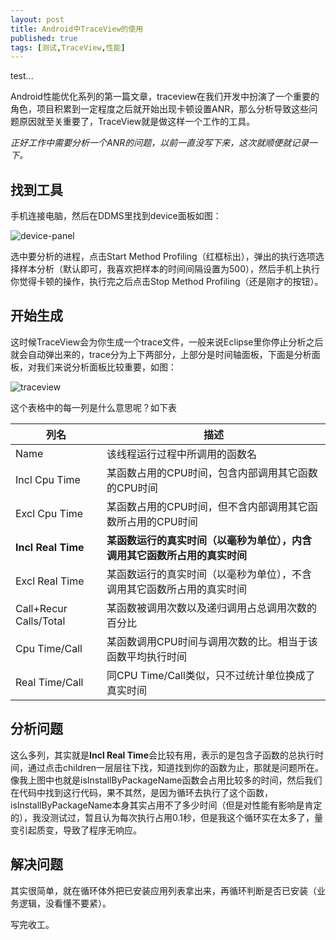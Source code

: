 ```yaml
---
layout: post
title: Android中TraceView的使用
published: true
tags: [测试,TraceView,性能]
---
```


test...

Android性能优化系列的第一篇文章，traceview在我们开发中扮演了一个重要的角色，项目积累到一定程度之后就开始出现卡顿设置ANR，那么分析导致这些问题原因就至关重要了，TraceView就是做这样一个工作的工具。

*正好工作中需要分析一个ANR的问题，以前一直没写下来，这次就顺便就记录一下。*

## 找到工具

手机连接电脑，然后在DDMS里找到device面板如图：

![device-panel](https://raw.githubusercontent.com/Kyson/Kyson.github.io/master/images/post_img/Android-TraceView%E7%9A%84%E4%BD%BF%E7%94%A8/device-panel.png)

选中要分析的进程，点击Start Method Profiling（红框标出），弹出的执行选项选择样本分析（默认即可，我喜欢把样本的时间间隔设置为500），然后手机上执行你觉得卡顿的操作，执行完之后点击Stop Method Profiling（还是刚才的按钮）。

## 开始生成

这时候TraceView会为你生成一个trace文件，一般来说Eclipse里你停止分析之后就会自动弹出来的，trace分为上下两部分，上部分是时间轴面板，下面是分析面板，对我们来说分析面板比较重要，如图：

![traceview](https://raw.githubusercontent.com/Kyson/Kyson.github.io/master/images/post_img/Android-TraceView%E7%9A%84%E4%BD%BF%E7%94%A8/traceview.png)

这个表格中的每一列是什么意思呢？如下表

|列名|描述|
|---|---|
|Name|该线程运行过程中所调用的函数名|
|Incl Cpu Time|某函数占用的CPU时间，包含内部调用其它函数的CPU时间|
|Excl Cpu Time|某函数占用的CPU时间，但不含内部调用其它函数所占用的CPU时间|
|**Incl Real Time**|**某函数运行的真实时间（以毫秒为单位），内含调用其它函数所占用的真实时间**|
|Excl Real Time|某函数运行的真实时间（以毫秒为单位），不含调用其它函数所占用的真实时间|
|Call+Recur Calls/Total|某函数被调用次数以及递归调用占总调用次数的百分比|
|Cpu Time/Call|某函数调用CPU时间与调用次数的比。相当于该函数平均执行时间|
|Real Time/Call|同CPU Time/Call类似，只不过统计单位换成了真实时间|

## 分析问题

这么多列，其实就是**Incl Real Time**会比较有用，表示的是包含子函数的总执行时间，通过点击children一层层往下找，知道找到你的函数为止，那就是问题所在。像我上图中也就是isInstallByPackageName函数会占用比较多的时间，然后我们在代码中找到这行代码，果不其然，是因为循环去执行了这个函数，isInstallByPackageName本身其实占用不了多少时间（但是对性能有影响是肯定的），我没测试过，暂且认为每次执行占用0.1秒，但是我这个循环实在太多了，量变引起质变，导致了程序无响应。

## 解决问题

其实很简单，就在循环体外把已安装应用列表拿出来，再循环判断是否已安装（业务逻辑，没看懂不要紧）。

写完收工。
